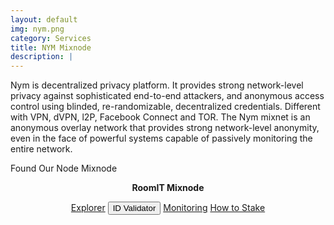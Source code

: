 ```yaml
---
layout: default
img: nym.png
category: Services
title: NYM Mixnode
description: |
---
```

Nym is decentralized privacy platform. It provides strong network-level privacy against sophisticated end-to-end attackers, and anonymous access control using blinded, re-randomizable, decentralized credentials. Different with VPN, dVPN, l2P, Facebook Connect and TOR. The Nym mixnet is an anonymous overlay network that provides strong network-level anonymity, even in the face of powerful systems capable of passively monitoring the entire network.



Found Our Node Mixnode

<center>
<b> RoomIT Mixnode </b> 
<br>

<a href="https://mixnet.explorers.guru/mixnode/AGaEw8kZuNAGZyQXYrtedaZcAYUE7aUzngeYGrBgHETo" class="btn btn-success" target="_blank">Explorer</a>
<input type="text" id="clip_one" value="AGaEw8kZuNAGZyQXYrtedaZcAYUE7aUzngeYGrBgHETo" hidden=true>
<button onclick="clip_one_func()"   id="demo-1" class="btn btn-warning">ID Validator</button>
<a href="/pdf/RoomIT_NYM-Grafana.pdf" class="btn btn-success">Monitoring</a> 
<a href="https://docs.roomit.xyz/mainnet/nym/nym-mixnode/how-to-stake-your-token"  class="btn btn-success"  target="_blank">How to Stake</a>

</center>

